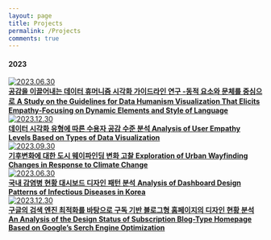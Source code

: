 ```yaml
---
layout: page
title: Projects
permalink: /Projects
comments: true
---
```



<div class="mb-30px">
    <h4>2023</h4>
    <div class="databox data_01">
        <a href="{{ site.baseurl }}/01_A Study on the Guidelines for Data Humanism Visualization That Elicits Empathy">
            <div class="row">
                <div class="col-12 col-md-12 col-lg-3 pr-lg-0">
                    <img class="" src="{{site.baseurl}}/assets/images/Thumb/01Thumb.jpg" alt="2023.06.30" />
                </div>
                <div class="col-12 col-md-12 col-lg-9">
                    <b>공감을 이끌어내는 데이터 휴머니즘 시각화 가이드라인 연구 -동적 요소와 문체를 중심으로</b>
                    <b>A Study on the Guidelines for Data Humanism Visualization That Elicits Empathy-Focusing on Dynamic Elements and Style of Language</b>
                </div>
            </div>
        </a>
    </div>
    <div class="databox data_02">
        <a href="{{ site.baseurl }}/02_Analysis of User Empathy Levels Based on Types of Data Visualization">
            <div class="row">
                <div class="col-12 col-md-12 col-lg-3 pr-lg-0">
                    <img class="" src="{{site.baseurl}}/assets/images/Thumb/03Thumb.jpg" alt="2023.12.30" />
                </div>
                <div class="col-12 col-md-12 col-lg-9">
                    <b>데이터 시각화 유형에 따른 수용자 공감 수준 분석 </b>
                    <b>Analysis of User Empathy Levels Based on Types of Data Visualization</b>
                </div>
            </div>
        </a>
    </div>
    <div class="databox data_03">
        <a href="{{ site.baseurl }}/03_Exploration of Urban Wayfinding Changes in Response to Climate Change">
            <div class="row">
                <div class="col-12 col-md-12 col-lg-3 pr-lg-0">
                    <img class="" src="{{site.baseurl}}/assets/images/Thumb/02Thumb.jpg" alt="2023.09.30" />
                </div>
                <div class="col-12 col-md-12 col-lg-9">
                    <b>기후변화에 대한 도시 웨이파인딩 변화 고찰</b>
                    <b>Exploration of Urban Wayfinding Changes in Response to Climate Change</b>
                </div>
            </div>
        </a>
    </div>
    <div class="databox data_04">
        <a href="{{ site.baseurl }}/04_Dashboard Design Patterns of Infectious Diseases in Korea">
            <div class="row">
                <div class="col-12 col-md-12 col-lg-3 pr-lg-0">
                    <img class="" src="{{site.baseurl}}/assets/images/Thumb/01Thumb.jpg" alt="2023.06.30" />
                </div>
                <div class="col-12 col-md-12 col-lg-9">
                    <b>국내 감염병 현황 대시보드 디자인 패턴 분석</b>
                    <b>Analysis of Dashboard Design Patterns of Infectious Diseases in Korea</b>
                </div>
            </div>
        </a>
    </div>
    <div class="databox data_05">
        <a href="{{ site.baseurl }}/05_An Analysis of the Design Status of Subscription Blog-Type Homepage Based on Google’s Serch Engine Optimization">
            <div class="row">
                <div class="col-12 col-md-12 col-lg-3 pr-lg-0">
                    <img class="" src="{{site.baseurl}}/assets/images/Thumb/03Thumb.jpg" alt="2023.12.30" />
                </div>
                <div class="col-12 col-md-12 col-lg-9">
                    <b>구글의 검색 엔진 최적화를 바탕으로 구독 기반 블로그형 홈페이지의 디자인 현황 분석</b>
                    <b>An Analysis of the Design Status of Subscription Blog-Type Homepage Based on Google’s Serch Engine Optimization</b>
                </div>
            </div>
        </a>
    </div>
    <div class="databox data_03" style="display:none;">
        <a href="{{ site.baseurl }}/01_interactive_web">
            <div class="row">
                <div class="col-12 col-md-12 col-lg-3 pr-lg-0">
                    <img class="" src="{{site.baseurl}}/assets/images/data23-02.jpg" alt="" />
                </div>
                <div class="col-12 col-md-12 col-lg-9">
                    <b>02.Hello, dolphin?</b>
                    <p>Study Results Based on the Method of Delivery - Dolphin Story</p>
                    <p>If you want to check, please click.<br>(for mobile)</p>
                </div>
            </div>
        </a>
    </div>
</div>
